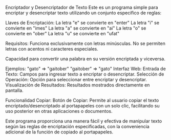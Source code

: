 Encriptador y Desencriptador de Texto
Este es un programa simple para encriptar y desencriptar texto utilizando un conjunto específico de reglas:

Llaves de Encriptación:
La letra "e" se convierte en "enter"
La letra "i" se convierte en "imes"
La letra "a" se convierte en "ai"
La letra "o" se convierte en "ober"
La letra "u" se convierte en "ufat"

Requisitos:
Funciona exclusivamente con letras minúsculas.
No se permiten letras con acentos ni caracteres especiales.

Capacidad para convertir una palabra en su versión encriptada y viceversa.

Ejemplos:
"gato" => "gaitober"
"gaitober" => "gato"
Interfaz Web:
Entrada de Texto: Campos para ingresar texto a encriptar o desencriptar.
Selección de Operación: Opción para seleccionar entre encriptar y desencriptar.
Visualización de Resultados: Resultados mostrados directamente en pantalla.

Funcionalidad Copiar:
Botón de Copiar: Permite al usuario copiar el texto encriptado/desencriptado al portapapeles con un solo clic, facilitando su uso posterior en otras aplicaciones o documentos.

Este programa proporciona una manera fácil y efectiva de manipular texto según las reglas de encriptación especificadas, con la conveniencia adicional de la función de copiado al portapapeles.
